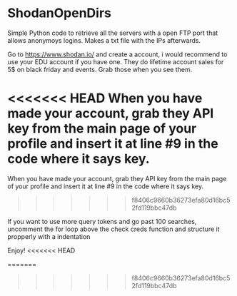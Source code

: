 # ShodanOpenDirs

Simple Python code to retrieve all the servers with a open FTP port that allows anonymoys logins. Makes a txt file with the IPs afterwards.


Go to https://www.shodan.io/ and create a account, i would recommend to use your EDU account if you have one. They do lifetime account sales for 5$ on black friday and events. Grab those when you see them.

<<<<<<< HEAD
When you have made your account, grab they API key from the main page of your profile and insert it at line #9 in the code where it says key.
=======
When you have made your account, grab they API key from the main page of your profile and insert it at line #9 in the code where it says key. 
>>>>>>> f8406c9660b36273efa80d16bc52fd119bbc47db


If you want to use more query tokens and go past 100 searches, uncomment the for loop above the check creds function and structure it propperly with a indentation



Enjoy!
<<<<<<< HEAD

=======
>>>>>>> f8406c9660b36273efa80d16bc52fd119bbc47db
